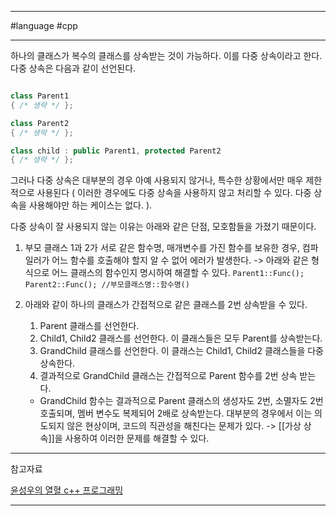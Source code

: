 
---

#language #cpp

---

하나의 클래스가 복수의 클래스를 상속받는 것이 가능하다. 이를 다중 상속이라고 한다.
다중 상속은 다음과 같이 선언된다.

```cpp

class Parent1
{ /* 생략 */ };

class Parent2
{ /* 생략 */ };

class child : public Parent1, protected Parent2
{ /* 생략 */ };


```

그러나 다중 상속은 대부분의 경우 아예 사용되지 않거나, 특수한 상황에서만 매우 제한적으로 사용된다 ( 이러한 경우에도 다중 상속을 사용하지 않고 처리할 수 있다. 다중 상속을 사용해야만 하는 케이스는 없다. ).

다중 상속이 잘 사용되지 않는 이유는 아래와 같은 단점, 모호함들을 가졌기 때문이다.

1. 부모 클래스 1과 2가 서로 같은 함수명, 매개변수를 가진 함수를 보유한 경우, 컴파일러가 어느 함수를 호출해야 할지 알 수 없어 에러가 발생한다.
	-> 아래와 같은 형식으로 어느 클래스의 함수인지 명시하여 해결할 수 있다.
	`Parent1::Func(); Parent2::Func(); //부모클래스명::함수명()`

2. 아래와 같이 하나의 클래스가 간접적으로 같은 클래스를 2번 상속받을 수 있다.
	1. Parent 클래스를 선언한다.
	2. Child1, Child2 클래스를 선언한다. 이 클래스들은 모두 Parent를 상속받는다.
	3. GrandChild 클래스를 선언한다. 이 클래스는 Child1, Child2 클래스들을 다중 상속한다.
	4. 결과적으로 GrandChild 클래스는 간접적으로 Parent 함수를 2번 상속 받는다.
	- GrandChild 함수는 결과적으로 Parent 클래스의 생성자도 2번, 소멸자도 2번 호출되며, 멤버 변수도 복제되어 2배로 상속받는다. 대부분의 경우에서 이는 의도되지 않은 현상이며, 코드의 직관성을 해친다는 문제가 있다.
	-> [[가상 상속]]을 사용하여 이러한 문제를 해결할 수 있다.

---

참고자료

[윤성우의 열혈 c++ 프로그래밍](https://product.kyobobook.co.kr/detail/S000001589147)

---